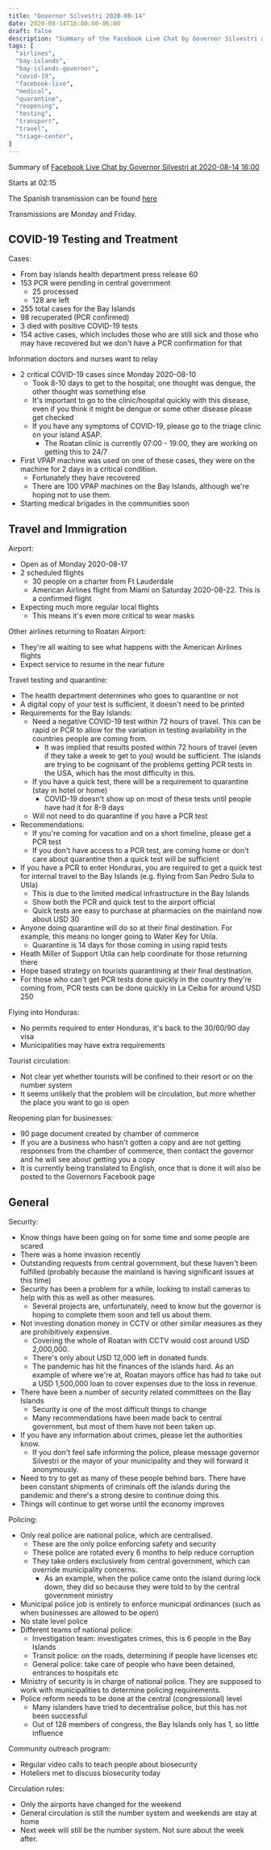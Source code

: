 ```yaml
---
title: "Governor Silvestri 2020-08-14"
date: 2020-08-14T16:00:00-06:00
draft: false
description: "Summary of the Facebook Live Chat by Governor Silvestri at 2020-08-14 16:00"
tags: [
  "airlines",
  "bay-islands",
  "bay-islands-governor",
  "covid-19",
  "facebook-live",
  "medical",
  "quarantine",
  "reopening",
  "testing",
  "transport",
  "travel",
  "triage-center",
]
---
```


Summary of [Facebook Live Chat by Governor Silvestri at 2020-08-14
16:00](https://www.facebook.com/gobernacionislas/videos/743877499798698)

Starts at 02:15

The Spanish transmission can be found
[here](https://www.facebook.com/gobernacionislas/videos/729039894326131/)

Transmissions are Monday and Friday.

COVID-19 Testing and Treatment
------------------------------

Cases:
* From bay islands health department press release 60
* 153 PCR were pending in central government
  * 25 processed
  * 128 are left
* 255 total cases for the Bay Islands
* 98 recuperated (PCR confirmed)
* 3 died with positive COVID-19 tests
* 154 active cases, which includes those who are still sick and those who may
  have recovered but we don't have a PCR confirmation for that

Information doctors and nurses want to relay
* 2 critical COVID-19 cases since Monday 2020-08-10
  * Took 8-10 days to get to the hospital; one thought was dengue, the other
    thought was something else
  * It's important to go to the clinic/hospital quickly with this disease, even
    if you think it might be dengue or some other disease please get checked
  * If you have any symptoms of COVID-19, please go to the triage clinic on
    your island ASAP.
    * The Roatan clinic is currently 07:00 - 19:00, they are working on getting
      this to 24/7
* First VPAP machine was used on one of these cases, they were on the machine
  for 2 days in a critical condition.
  * Fortunately they have recovered
  * There are 100 VPAP machines on the Bay Islands, although we're hoping not
    to use them.
* Starting medical brigades in the communities soon

Travel and Immigration
----------------------

Airport:
* Open as of Monday 2020-08-17
* 2 scheduled flights
  * 30 people on a charter from Ft Lauderdale
  * American Airlines flight from Miami on Saturday 2020-08-22. This is a
    confirmed flight
* Expecting much more regular local flights
  * This means it's even more critical to wear masks

Other airlines returning to Roatan Airport:
* They're all waiting to see what happens with the American Airlines flights
* Expect service to resume in the near future

Travel testing and quarantine:
* The health department determines who goes to quarantine or not
* A digital copy of your test is sufficient, it doesn't need to be printed
* Requirements for the Bay Islands:
  * Need a negative COVID-19 test within 72 hours of travel. This can be rapid
    or PCR to allow for the variation in testing availability in the countries
    people are coming from.
    * It was implied that results posted within 72 hours of travel (even if
      they take a week to get to you) would be sufficient. The islands are
      trying to be cognisant of the problems getting PCR tests in the USA,
      which has the most difficulty in this.
  * If you have a quick test, there will be a requirement to quarantine (stay
    in hotel or home)
    * COVID-19 doesn't show up on most of these tests until people have had it
      for 8-9 days
  * Will not need to do quarantine if you have a PCR test
* Recommendations:
  * If you're coming for vacation and on a short timeline, please get a PCR test
  * If you don't have access to a PCR test, are coming home or don't care about
    quarantine then a quick test will be sufficient
* If you have a PCR to enter Honduras, you are required to get a quick test
  for internal travel to the Bay Islands (e.g. flying from San Pedro Sula to
  Utila)
  * This is due to the limited medical infrastructure in the Bay Islands
  * Show both the PCR and quick test to the airport official
  * Quick tests are easy to purchase at pharmacies on the mainland now about
    USD 30
* Anyone doing quarantine will do so at their final destination. For example,
  this means no longer going to Water Key for Utila.
  * Quarantine is 14 days for those coming in using rapid tests
* Heath Miller of Support Utila can help coordinate for those returning there
* Hope based strategy on tourists quarantining at their final destination.
* For those who can't get PCR tests done quickly in the country they're coming
  from, PCR tests can be done quickly in La Ceiba for around USD 250

Flying into Honduras:
* No permits required to enter Honduras, it's back to the 30/60/90 day visa
* Municipalities may have extra requirements

Tourist circulation:
* Not clear yet whether tourists will be confined to their resort or on the
  number system
* It seems unlikely that the problem will be circulation, but more whether the
  place you want to go is open

Reopening plan for businesses:
* 90 page document created by chamber of commerce
* If you are a business who hasn't gotten a copy and are not getting responses
  from the chamber of commerce, then contact the governor and he will see about
  getting you a copy
* It is currently being translated to English, once that is done it will also
  be posted to the Governors Facebook page

General
-------

Security:
* Know things have been going on for some time and some people are scared
* There was a home invasion recently
* Outstanding requests from central government, but these haven't been
  fulfilled (probably because the mainland is having significant issues at this
  time)
* Security has been a problem for a while, looking to install cameras to help
  with this as well as other measures.
  * Several projects are, unfortunately, need to know but the governor is
    hoping to complete them soon and tell us about them.
* Not investing donation money in CCTV or other similar measures as they are
  prohibitively expensive.
  * Covering the whole of Roatan with CCTV would cost around USD 2,000,000.
  * There's only about USD 12,000 left in donated funds.
  * The pandemic has hit the finances of the islands hard. As an example of
    where we're at, Roatan mayors office has had to take out a USD 1,500,000
    loan to cover expenses due to the loss in revenue.
* There have been a number of security related committees on the Bay Islands
  * Security is one of the most difficult things to change
  * Many recommendations have been made back to central government, but most of
    them have not been taken up.
* If you have any information about crimes, please let the authorities know.
  * If you don't feel safe informing the police, please message governor
    Silvestri or the mayor of your municipality and they will forward it
    anonymously.
* Need to try to get as many of these people behind bars. There have been
  constant shipments of criminals off the islands during the pandemic and
  there's a strong desire to continue doing this.
* Things will continue to get worse until the economy improves

Policing:
* Only real police are national police, which are centralised.
  * These are the only police enforcing safety and security
  * These police are rotated every 6 months to help reduce corruption
  * They take orders exclusively from central government, which can override
    municipality concerns.
    * As an example, when the police came onto the island during lock down,
      they did so because they were told to by the central government ministry
* Municipal police job is entirely to enforce municipal ordinances (such as
  when businesses are allowed to be open)
* No state level police
* Different teams of national police:
  * Investigation team: investigates crimes, this is 6 people in the Bay Islands
  * Transit police: on the roads, determining if people have licenses etc
  * General police: take care of people who have been detained, entrances to
    hospitals etc
* Ministry of security is in charge of national police. They are supposed to
  work with municipalities to determine policing requirements.
* Police reform needs to be done at the central (congressional) level
  * Many islanders have tried to decentralise police, but this has not been
    successful
  * Out of 128 members of congress, the Bay Islands only has 1, so little
    influence

Community outreach program:
* Regular video calls to teach people about biosecurity
* Hoteliers met to discuss biosecurity today

Circulation rules:
* Only the airports have changed for the weekend
* General circulation is still the number system and weekends are stay at home
* Next week will still be the number system. Not sure about the week after.

